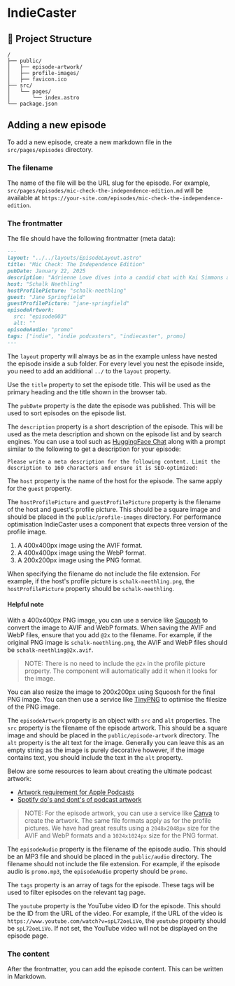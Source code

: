 # IndieCaster

## 🚀 Project Structure

```text
/
├── public/
│   ├── episode-artwork/
│   ├── profile-images/
│   ├── favicon.ico
├── src/
│   └── pages/
│       └── index.astro
└── package.json
```

## Adding a new episode

To add a new episode, create a new markdown file in the `src/pages/episodes` directory.

### The filename

The name of the file will be the URL slug for the episode. For example, `src/pages/episodes/mic-check-the-independence-edition.md` will be available at `https://your-site.com/episodes/mic-check-the-independence-edition`.

### The frontmatter

The file should have the following frontmatter (meta data):

```markdown
---
layout: "../../layouts/EpisodeLayout.astro"
title: "Mic Check: The Independence Edition"
pubDate: January 22, 2025
description: "Adrienne Lowe dives into a candid chat with Kai Simmons about the triumphs and trials of independent podcasting in a world dominated by media giants."
host: "Schalk Neethling"
hostProfilePicture: "schalk-neethling"
guest: "Jane Springfield"
guestProfilePicture: "jane-springfield"
episodeArtwork:
  src: "episode003"
  alt: ""
episodeAudio: "promo"
tags: ["indie", "indie podcasters", "indiecaster", promo]
---
```

The `layout` property will always be as in the example unless have nested the episode inside a sub folder. For every level you nest the episode inside, you need to add an additional `../` to the `layout` property.

Use the `title` property to set the episode title. This will be used as the primary heading and the title shown in the browser tab.

The `pubDate` property is the date the episode was published. This will be used to sort episodes on the episode list.

The `description` property is a short description of the episode. This will be used as the meta description and shown on the episode list and by search engines. You can use a tool such as [HuggingFace Chat](https://huggingface.co/chat/) along with a prompt similar to the following to get a description for your episode:

```text
Please write a meta description for the following content. Limit the description to 160 characters and ensure it is SEO-optimized:
```

The `host` property is the name of the host for the episode. The same apply for the `guest` property.

The `hostProfilePicture` and `guestProfilePicture` property is the filename of the host and guest's profile picture. This should be a square image and should be placed in the `public/profile-images` directory. For performance optimisation IndieCaster uses a component that expects three version of the profile image.

1. A 400x400px image using the AVIF format.
2. A 400x400px image using the WebP format.
3. A 200x200px image using the PNG format.

When specifying the filename do not include the file extension. For example, if the host's profile picture is `schalk-neethling.png`, the `hostProfilePicture` property should be `schalk-neethling`.

#### Helpful note

With a 400x400px PNG image, you can use a service like [Squoosh](https://squoosh.app/) to convert the image to AVIF and WebP formats. When saving the AVIF and WebP files, ensure that you add `@2x` to the filename. For example, if the original PNG image is `schalk-neethling.png`, the AVIF and WebP files should be `schalk-neethling@2x.avif`.

> NOTE: There is no need to include the `@2x` in the profile picture property. The component will automatically add it when it looks for the image.

You can also resize the image to 200x200px using Squoosh for the final PNG image. You can then use a service like [TinyPNG](https://tinypng.com/) to optimise the filesize of the PNG image.

The `episodeArtwork` property is an object with `src` and `alt` properties. The `src` property is the filename of the episode artwork. This should be a square image and should be placed in the `public/episode-artwork` directory. The `alt` property is the alt text for the image. Generally you can leave this as an empty string as the image is purely decorative however, if the image contains text, you should include the text in the `alt` property.

Below are some resources to learn about creating the ultimate podcast artwork:

- [Artwork requirement for Apple Podcasts](https://podcasters.apple.com/support/896-artwork-requirements)
- [Spotify do's and dont's of podcast artwork](https://podcasters.spotify.com/resources/learn/create/dos-donts-coverart)

> NOTE: For the episode artwork, you can use a service like [Canva](https://www.canva.com/) to create the artwork. The same file formats apply as for the profile pictures. We have had great results using a `2048x2048px` size for the AVIF and WebP formats and a `1024x1024px` size for the PNG format.

The `episodeAudio` property is the filename of the episode audio. This should be an MP3 file and should be placed in the `public/audio` directory. The filename should not include the file extension. For example, if the episode audio is `promo.mp3`, the `episodeAudio` property should be `promo`.

The `tags` property is an array of tags for the episode. These tags will be used to filter episodes on the relevant tag page.

The `youtube` property is the YouTube video ID for the episode. This should be the ID from the URL of the video. For example, if the URL of the video is `https://www.youtube.com/watch?v=spL72oeLiVo`, the `youtube` property should be `spL72oeLiVo`. If not set, the YouTube video will not be displayed on the episode page.

### The content

After the frontmatter, you can add the episode content. This can be written in Markdown.
